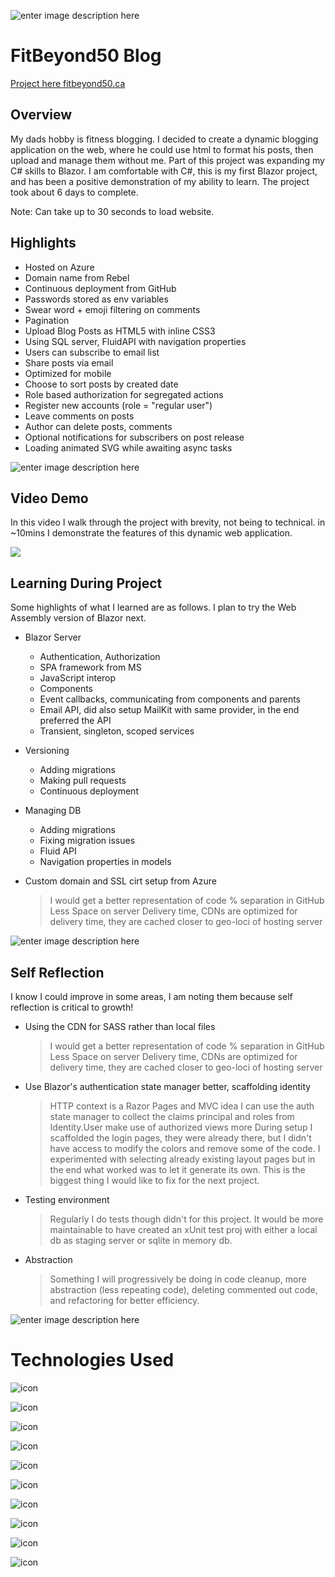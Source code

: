 
![enter image description here](https://media.discordapp.net/attachments/1113972876425576454/1113973603663347783/image.png?width=1048&height=313)

# FitBeyond50 Blog
[Project here fitbeyond50.ca](https://fitbeyond50.ca/)

## Overview

My dads hobby is fitness blogging. I decided to create a dynamic blogging application on the web, where he could use html to format his posts, then upload and manage them without me. 
Part of this project was expanding my C# skills to Blazor. I am comfortable with C#, this is my first Blazor project, and has been a positive demonstration of my ability to learn. The project took about 6 days to complete. 

Note: Can take up to 30 seconds to load website. 

## Highlights

- Hosted on Azure
- Domain name from Rebel
- Continuous deployment from GitHub
- Passwords stored as env variables
- Swear word + emoji filtering on comments
- Pagination
- Upload Blog Posts as HTML5 with inline CSS3
- Using SQL server, FluidAPI with navigation properties
- Users can subscribe to email list
- Share posts via email
- Optimized for mobile 
- Choose to sort posts by created date
- Role based authorization for segregated actions
- Register new accounts (role = "regular user")
- Leave comments on posts
- Author can delete posts, comments
- Optional notifications for subscribers on post release
- Loading animated SVG while awaiting async tasks

![enter image description here](https://media.discordapp.net/attachments/1113972876425576454/1113973779794776075/image.png?width=1048&height=398)

## Video Demo

In this video I walk through the project with brevity, not being to technical. in ~10mins I demonstrate the features of this dynamic web application. 

[![](https://markdown-videos.deta.dev/youtube/8jcfhJ3k63w)](https://youtu.be/8jcfhJ3k63w)

## Learning During Project

Some highlights of what I learned are as follows. I plan to try the Web Assembly version of Blazor next. 

- Blazor Server
	- Authentication, Authorization
	- SPA framework from MS
	- JavaScript interop
	- Components 
	- Event callbacks, communicating from components and parents
	- Email API, did also setup MailKit with same provider, in the end preferred the API
	- Transient, singleton, scoped services

- Versioning
	- Adding migrations
	- Making pull requests
	- Continuous deployment

- Managing DB
	- Adding migrations
	- Fixing migration issues
	- Fluid API
	- Navigation properties in models

- Custom domain and SSL cirt setup from Azure
	> I would get a better representation of code % separation in GitHub
	> Less Space on server
	> Delivery time, CDNs are optimized for delivery time, they are cached closer to geo-loci of hosting server

![enter image description here](https://media.discordapp.net/attachments/1113972876425576454/1113974045466169384/image.png?width=1048&height=592)

## Self Reflection

I know I could improve in some areas, I am noting them because self reflection is critical to growth!

- Using the CDN for SASS rather than local files
	> I would get a better representation of code % separation in GitHub
	> Less Space on server
	> Delivery time, CDNs are optimized for delivery time, they are cached closer to geo-loci of hosting server

- Use Blazor's authentication state manager better, scaffolding identity
	>  HTTP context is a Razor Pages and MVC idea
	> I can use the auth state manager to collect the claims principal and roles from Identity.User 
	> make use of authorized views more
	> During setup I scaffolded the login pages, they were already there, but I didn't have access to modify the colors and remove some of the code. I experimented with selecting already existing layout pages but in the end what worked was to let it generate its own. This is the biggest thing I would like to fix for the next project. 
	
- Testing environment
	>  Regularly I do tests though didn't for this project. It would be more maintainable to have created an xUnit test proj with either a local db as staging server or sqlite in memory db.

- Abstraction
	> Something I will progressively be doing in code cleanup, more abstraction (less repeating code), deleting commented out code, and refactoring for better efficiency. 

![enter image description here](https://media.discordapp.net/attachments/1113972876425576454/1113975176477024296/image.png?width=328&height=629)

# Technologies Used

![icon](https://cdn.jsdelivr.net/gh/devicons/devicon/icons/dotnetcore/dotnetcore-original.svg)

![icon](https://cdn.jsdelivr.net/gh/devicons/devicon/icons/csharp/csharp-original.svg)

![icon](https://cdn.jsdelivr.net/gh/devicons/devicon/icons/microsoftsqlserver/microsoftsqlserver-plain-wordmark.svg)

![icon](https://cdn.jsdelivr.net/gh/devicons/devicon/icons/sass/sass-original.svg)

![icon](https://cdn.jsdelivr.net/gh/devicons/devicon/icons/bootstrap/bootstrap-original-wordmark.svg)

![icon](https://cdn.jsdelivr.net/gh/devicons/devicon/icons/visualstudio/visualstudio-plain-wordmark.svg)

![icon](https://cdn.jsdelivr.net/gh/devicons/devicon/icons/azure/azure-original-wordmark.svg)

![icon](https://cdn.jsdelivr.net/gh/devicons/devicon/icons/github/github-original-wordmark.svg)

![icon](https://cdn.jsdelivr.net/gh/devicons/devicon/icons/html5/html5-original-wordmark.svg)

![icon](https://cdn.jsdelivr.net/gh/devicons/devicon/icons/git/git-plain-wordmark.svg)
